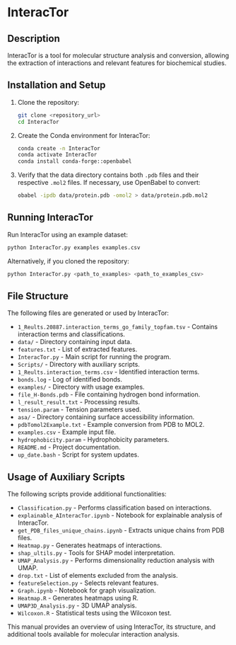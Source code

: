 # InteracTor

## Description
InteracTor is a tool for molecular structure analysis and conversion, allowing the extraction of interactions and relevant features for biochemical studies.

## Installation and Setup

1. Clone the repository:
   ```sh
   git clone <repository_url>
   cd InteracTor
   ```

2. Create the Conda environment for InteracTor:
   ```sh
   conda create -n InteracTor
   conda activate InteracTor
   conda install conda-forge::openbabel
   ```

3. Verify that the data directory contains both `.pdb` files and their respective `.mol2` files. If necessary, use OpenBabel to convert:
   ```sh
   obabel -ipdb data/protein.pdb -omol2 > data/protein.pdb.mol2
   ```

## Running InteracTor

Run InteracTor using an example dataset:
```sh
python InteracTor.py examples examples.csv
```
Alternatively, if you cloned the repository:
```sh
python InteracTor.py <path_to_examples> <path_to_examples_csv>
```

## File Structure
The following files are generated or used by InteracTor:

- `1_Reults.20887.interaction_terms_go_family_topfam.tsv` - Contains interaction terms and classifications.
- `data/` - Directory containing input data.
- `features.txt` - List of extracted features.
- `InteracTor.py` - Main script for running the program.
- `Scripts/` - Directory with auxiliary scripts.
- `1_Reults.interaction_terms.csv` - Identified interaction terms.
- `bonds.log` - Log of identified bonds.
- `examples/` - Directory with usage examples.
- `file_H-Bonds.pdb` - File containing hydrogen bond information.
- `l_result_result.txt` - Processing results.
- `tension.param` - Tension parameters used.
- `asa/` - Directory containing surface accessibility information.
- `pdbTomol2Example.txt` - Example conversion from PDB to MOL2.
- `examples.csv` - Example input file.
- `hydrophobicity.param` - Hydrophobicity parameters.
- `README.md` - Project documentation.
- `up_date.bash` - Script for system updates.

## Usage of Auxiliary Scripts
The following scripts provide additional functionalities:

- `Classification.py` - Performs classification based on interactions.
- `explainable_AInteracTor.ipynb` - Notebook for explainable analysis of InteracTor.
- `get_PDB_files_unique_chains.ipynb` - Extracts unique chains from PDB files.
- `Heatmap.py` - Generates heatmaps of interactions.
- `shap_ultils.py` - Tools for SHAP model interpretation.
- `UMAP_Analysis.py` - Performs dimensionality reduction analysis with UMAP.
- `drop.txt` - List of elements excluded from the analysis.
- `featureSelection.py` - Selects relevant features.
- `Graph.ipynb` - Notebook for graph visualization.
- `Heatmap.R` - Generates heatmaps using R.
- `UMAP3D_Analysis.py` - 3D UMAP analysis.
- `Wilcoxon.R` - Statistical tests using the Wilcoxon test.

This manual provides an overview of using InteracTor, its structure, and additional tools available for molecular interaction analysis.
